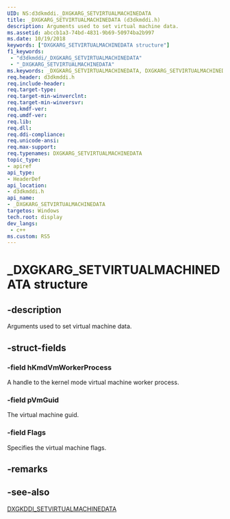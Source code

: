 ```yaml
---
UID: NS:d3dkmddi._DXGKARG_SETVIRTUALMACHINEDATA
title: _DXGKARG_SETVIRTUALMACHINEDATA (d3dkmddi.h)
description: Arguments used to set virtual machine data.
ms.assetid: abccb1a3-74bd-4831-9b69-50974ba2b997
ms.date: 10/19/2018
keywords: ["DXGKARG_SETVIRTUALMACHINEDATA structure"]
f1_keywords:
 - "d3dkmddi/_DXGKARG_SETVIRTUALMACHINEDATA"
 - "_DXGKARG_SETVIRTUALMACHINEDATA"
ms.keywords: _DXGKARG_SETVIRTUALMACHINEDATA, DXGKARG_SETVIRTUALMACHINEDATA,
req.header: d3dkmddi.h
req.include-header:
req.target-type:
req.target-min-winverclnt:
req.target-min-winversvr:
req.kmdf-ver:
req.umdf-ver:
req.lib:
req.dll:
req.ddi-compliance:
req.unicode-ansi:
req.max-support:
req.typenames: DXGKARG_SETVIRTUALMACHINEDATA
topic_type:
- apiref
api_type:
- HeaderDef
api_location:
- d3dkmddi.h
api_name:
- _DXGKARG_SETVIRTUALMACHINEDATA
targetos: Windows
tech.root: display
dev_langs:
 - c++
ms.custom: RS5
---
```


# _DXGKARG_SETVIRTUALMACHINEDATA structure

## -description

Arguments used to set virtual machine data.

## -struct-fields

### -field hKmdVmWorkerProcess

A handle to the kernel mode virtual machine worker process.

### -field pVmGuid

The virtual machine guid.

### -field Flags

Specifies the virtual machine flags.

## -remarks

## -see-also

[DXGKDDI_SETVIRTUALMACHINEDATA](nc-d3dkmddi-dxgkddi_setvirtualmachinedata.md)
